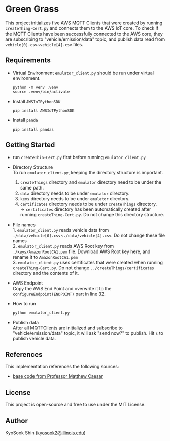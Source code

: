 # Green Grass

This project initializes five AWS MQTT Clients that were created by running `createThing-Cert.py` and connects them to the AWS IoT core.  To check if the MQTT Clients have been successfully connected to the AWS core, they are subscribing to "vehicle/emission/data" topic, and publish data read from `vehicle[0].csv`~`vehicle[4].csv` files.

## Requirements

* Virtual Environment
      `emulator_client.py` should be run under virtual environment.

      python -m venv .venv  
      source .venv/bin/activate       

* Install `AWSIoTPythonSDK`

      pip install AWSIoTPythonSDK

* Install `panda`

      pip install pandas


## Getting Started

* run `createThin-Cert.py` first before running `emulator_client.py`  

* Directory Structure    
    To run `emulator_client.py`, keeping the directory structure is important.

    1. `createThings` directory and `emulator` directory need to be under the same path.  
    2. `data` directory needs to be under `emulator` directory.  
    3. `keys` directory needs to be under `emulator` directory.  
    4. `certificates` directory needs to be under `createThings` directory.  
        => `certificates` directory has been automatically created after running `createThing-Cert.py`.  Do not change this directory structure.  

* File names  
      1. `emulator_client.py` reads vehicle data from `./data/vehicle[0].csv`~`./data/vehicle[4].csv`.  Do not change these file names  
      2. `emulator_client.py` reads AWS Root key from `./keys/AmazonRootCA1.pem` file.  Download AWS Root key here, and rename it to `AmazonRootCA1.pem`  
      3. `emulator_client.py` uses certificates that were created when running `createThing-Cert.py`.  Do not change `../createThings/certificates` directory and the contents of it.  

* AWS Endpoint  
      Copy the AWS End Point and overwrite it to the `configureEndpoint(ENDPOINT)` part in line 32.


* How to run

      python emulator_client.py  

* Publish data  
      After all MQTTClients are initialized and subscribe to "vehicle/emission/data" topic, it will ask "send now?" to publish.  Hit `s` to publish vehicle data.


## References
This implementation references the following sources:    
* [base code from Professor Matthew Caesar](https://drive.google.com/file/d/14ijMcHnxDTTCNwe-G3DWfy0ZF1C-5pmX/view)

## License
This project is open-source and free to use under the MIT License.

## Author
KyoSook Shin (kyosook2@illinois.edu)